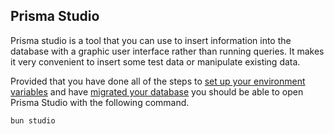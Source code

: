 ## Prisma Studio

Prisma studio is a tool that you can use to insert information into the database with a graphic user interface rather than running queries. It makes it very convenient to insert some test data or manipulate existing data.

Provided that you have done all of the steps to [set up your environment variables](./environment-variables.md) and have [migrated your database](./migrate.md) you should be able to open Prisma Studio with the following command.

```
bun studio
```

